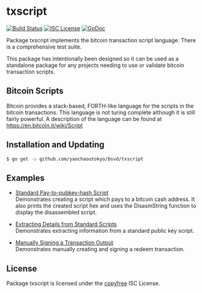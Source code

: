 txscript
========

[![Build Status](https://travis-ci.org/yaochaoutokyo/bsvd.png?branch=master)](https://travis-ci.org/yaochaoutokyo/bsvd)
[![ISC License](http://img.shields.io/badge/license-ISC-blue.svg)](http://copyfree.org)
[![GoDoc](https://godoc.org/github.com/yaochaoutokyo/bsvd/txscript?status.png)](http://godoc.org/github.com/yaochaoutokyo/bsvd/txscript)

Package txscript implements the bitcoin transaction script language.  There is
a comprehensive test suite.

This package has intentionally been designed so it can be used as a standalone
package for any projects needing to use or validate bitcoin transaction scripts.

## Bitcoin Scripts

Bitcoin provides a stack-based, FORTH-like language for the scripts in
the bitcoin transactions.  This language is not turing complete
although it is still fairly powerful.  A description of the language
can be found at https://en.bitcoin.it/wiki/Script

## Installation and Updating

```bash
$ go get -u github.com/yaochaoutokyo/bsvd/txscript
```

## Examples

* [Standard Pay-to-pubkey-hash Script](http://godoc.org/github.com/yaochaoutokyo/bsvd/txscript#example-PayToAddrScript)  
  Demonstrates creating a script which pays to a bitcoin cash address.  It also
  prints the created script hex and uses the DisasmString function to display
  the disassembled script.

* [Extracting Details from Standard Scripts](http://godoc.org/github.com/yaochaoutokyo/bsvd/txscript#example-ExtractPkScriptAddrs)  
  Demonstrates extracting information from a standard public key script.

* [Manually Signing a Transaction Output](http://godoc.org/github.com/yaochaoutokyo/bsvd/txscript#example-SignTxOutput)  
  Demonstrates manually creating and signing a redeem transaction.

## License

Package txscript is licensed under the [copyfree](http://copyfree.org) ISC
License.
